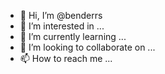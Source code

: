 - 👋 Hi, I’m @benderrs
- 👀 I’m interested in ...
- 🌱 I’m currently learning ...
- 💞️ I’m looking to collaborate on ...
- 📫 How to reach me ...

<!---
benderrs/benderrs is a ✨ special ✨ repository because its `README.md` (this file) appears on your GitHub profile.
You can click the Preview link to take a look at your changes.
--->
